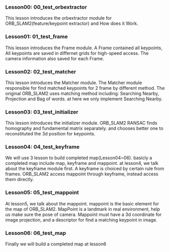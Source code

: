 ### Lesson00: 00_test_orbextractor
This lesson introduces the orbextractor module for ORB_SLAM2(feature/keypoint extractor) and How does it Work.

### Lesson01: 01_test_frame
This lesson introduces the Frame module. A Frame contained all keypoints, All keypoints are saved in differnet grids for high-speed access. The camera information also saved for each Frame.

### Lesson02: 02_test_matcher
This lesson introduces the Matcher module. The Matcher module responsible for find matched keypoints for 2 frame by different method. The original ORB_SLAM2 uses matching method including: Searching Nearby, Projection and Bag of words. at here we only implement Searching Nearby.

### Lesson03: 03_test_initializer
This lesson introduces the initializer module. ORB_SLAM2 RANSAC finds homography and fundamental matrix separately. and chooses better one to reconstituted the 3d position for keypoints.

### Lesson04: 04_test_keyframe
We will use 3 lesson to build completed map(Lesson04~06). basicly a completed map include map, keyframe and mappoint. at lesson4, we talk about the keyframe module first. A keyframe is choiced by certain rule from frames. ORB_SLAM2 access mappoint through keyframe, instead access them directly. 

### Lesson05: 05_test_mappoint
At lesson5, we talk about the mappoint. mappoint is the basic element for the map of ORB_SLAM2. MapPoint is a landmark in real environment, help us make sure the pose of camera. Mappoint must have a 3d coordinate for image projection, and a descriptor for find a matching keypoint in image.

### Lesson06: 06_test_map
Finally we will build a completed map at lesson6




